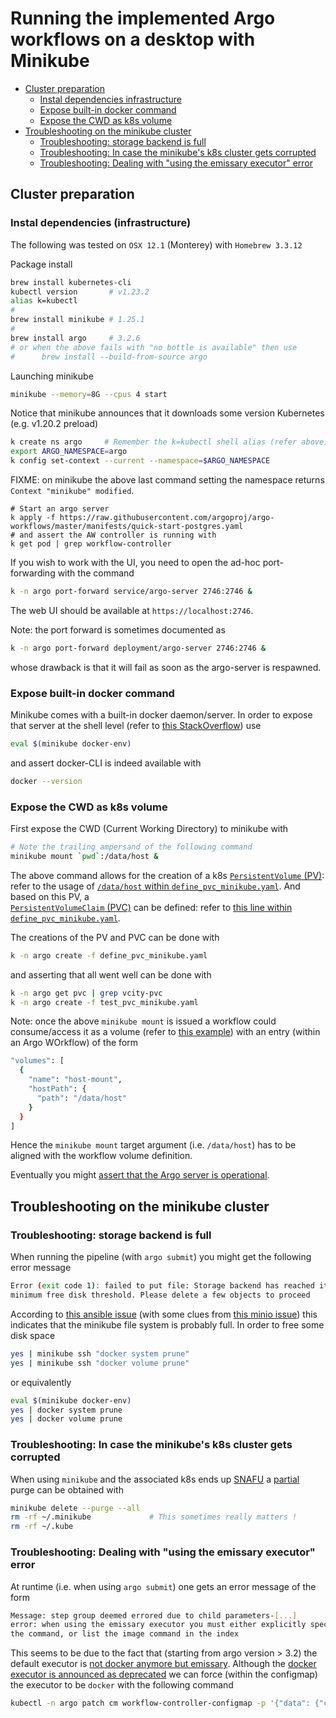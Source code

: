# Running the implemented Argo workflows on a desktop with Minikube

<!-- TOC -->

- [Cluster preparation](#cluster-preparation)
  - [Instal dependencies infrastructure](#instal-dependencies-infrastructure)
  - [Expose built-in docker command](#expose-built-in-docker-command)
  - [Expose the CWD as k8s volume](#expose-the-cwd-as-k8s-volume)
- [Troubleshooting on the minikube cluster](#troubleshooting-on-the-minikube-cluster)
  - [Troubleshooting: storage backend is full](#troubleshooting-storage-backend-is-full)
  - [Troubleshooting: In case the minikube's k8s cluster gets corrupted](#troubleshooting-in-case-the-minikubes-k8s-cluster-gets-corrupted)
  - [Troubleshooting: Dealing with "using the emissary executor" error](#troubleshooting-dealing-with-using-the-emissary-executor-error)

<!-- /TOC -->

## Cluster preparation

### Instal dependencies (infrastructure)

The following was tested on `OSX 12.1` (Monterey) with `Homebrew 3.3.12`

Package install

```bash
brew install kubernetes-cli
kubectl version       # v1.23.2
alias k=kubectl
#
brew install minikube # 1.25.1
#
brew install argo     # 3.2.6
# or when the above fails with "no bottle is available" then use
#      brew install --build-from-source argo
```

Launching minikube

```bash
minikube --memory=8G --cpus 4 start
```

Notice that minikube announces that it downloads some version Kubernetes (e.g.
v1.20.2 preload)

```bash
k create ns argo     # Remember the k=kubectl shell alias (refer above)
export ARGO_NAMESPACE=argo
k config set-context --current --namespace=$ARGO_NAMESPACE
```

FIXME: on minikube the above last command setting the namespace returns
`Context "minikube" modified`.

```
# Start an argo server
k apply -f https://raw.githubusercontent.com/argoproj/argo-workflows/master/manifests/quick-start-postgres.yaml
# and assert the AW controller is running with
k get pod | grep workflow-controller
```

If you wish to work with the UI, you need to open the ad-hoc port-forwarding
with the command

```bash
k -n argo port-forward service/argo-server 2746:2746 &
```

The web UI should be available at `https://localhost:2746`.

Note: the port forward is sometimes documented as

```bash
k -n argo port-forward deployment/argo-server 2746:2746 &
```

whose drawback is that it will fail as soon as the argo-server is respawned.

### Expose built-in docker command

Minikube comes with a built-in docker daemon/server. In order to expose that
server at the shell level (refer to
[this StackOverflow](https://stackoverflow.com/questions/42564058/how-to-use-local-docker-images-with-minikube))
use

```bash
eval $(minikube docker-env)
```

and assert docker-CLI is indeed available with

```bash
docker --version
```

### Expose the CWD as k8s volume

First expose the CWD (Current Working Directory) to minikube with

```bash
# Note the trailing ampersand of the following command
minikube mount `pwd`:/data/host &
```

The above command allows for the creation of a k8s
[`PersistentVolume` (PV)](https://kubernetes.io/docs/concepts/storage/persistent-volumes/):
refer to the usage of
[`/data/host` within `define_pvc_minikube.yaml`](define_pvc_minikube.yaml#L11).
And based on this PV, a  
[`PersistentVolumeClaim` (PVC)](https://kubernetes.io/docs/concepts/storage/persistent-volumes/)
can be defined:
refer to [this line within `define_pvc_minikube.yaml`](define_pvc_minikube.yaml#L16).

The creations of the PV and PVC can be done with

```bash
k -n argo create -f define_pvc_minikube.yaml
```

and asserting that all went well can be done with

```bash
k -n argo get pvc | grep vcity-pvc
k -n argo create -f test_pvc_minikube.yaml 
```

Note: once the above `minikube mount` is issued a workflow could consume/access
it as a volume (refer to
[this example](https://minikube.sigs.k8s.io/docs/handbook/mount/))
with an entry (within an Argo WOrkflow) of the form

```bash
"volumes": [
  {
    "name": "host-mount",
    "hostPath": {
      "path": "/data/host"
    }
  }
]
```

Hence the `minikube mount` target argument (i.e. `/data/host`) has to be
aligned with the workflow volume definition.

Eventually you might [assert that the Argo server is operational](../With_CLI_Generic/Readme.md#asserting-argo-server-is-ready).

## Troubleshooting on the minikube cluster

### Troubleshooting: storage backend is full

When running the pipeline (with `argo submit`) you might get the following
error message

```bash
Error (exit code 1): failed to put file: Storage backend has reached its 
minimum free disk threshold. Please delete a few objects to proceed
```

According to
[this ansible issue](https://github.com/ansible/awx-operator/issues/609)
(with some clues from
[this minio issue](https://github.com/minio/minio/issues/6795))
this indicates that the minikube file system is probably full. In order to free
some disk space

```bash
yes | minikube ssh "docker system prune"
yes | minikube ssh "docker volume prune"
```

or equivalently

```bash
eval $(minikube docker-env)
yes | docker system prune
yes | docker volume prune
```

### Troubleshooting: In case the minikube's k8s cluster gets corrupted

When using `minikube` and the associated k8s ends up
[SNAFU](https://en.wikipedia.org/wiki/SNAFU)
a [partial](https://stackoverflow.com/questions/53871053/how-to-completely-purge-minikube-config-or-reset-ip-back-to-192-168-99-100)
purge can be obtained with

```bash
minikube delete --purge --all
rm -rf ~/.minikube             # This sometimes really matters !
rm -rf ~/.kube
```

### Troubleshooting: Dealing with "using the emissary executor" error

At runtime (i.e. when using `argo submit`) one gets an error message of the
form

```bash
Message: step group deemed errored due to child parameters-[...] 
error: when using the emissary executor you must either explicitly specify
the command, or list the image command in the index
```

This seems to be due to the fact that (starting from argo version > 3.2) the
default executor is
[not docker anymore but emissary](https://argoproj.github.io/argo-workflows/workflow-executors/#emissary-emissary).
Although the
[docker executor is announced as deprecated](https://argoproj.github.io/argo-workflows/workflow-executors/#docker-docker)
we can force (within the configmap) the executor to be `docker` with the
following command

```bash
kubectl -n argo patch cm workflow-controller-configmap -p '{"data": {"containerRuntimeExecutor": "docker"}}'
```
